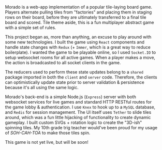 Morado is a web-app implementation of a popular tile-laying board game. Players alternate pulling tiles from "factories" and placing them in staging rows on their board, before they are ultimately transferred to a final tile board and scored. Tile theme aside, this is a fun multiplayer abstract game with a simple set of rules.

This project began as, more than anything, an excuse to play around with some new technologies. I built the game using `React` components and handle state changes with `Redux` (+ `Immer`, which is a great way to reduce boilerplate). I wanted the game to be playable online, so I used `Socket.IO` to setup websocket rooms for all active games. When a player makes a move, the action is broadcasted to all socket clients in the game.

The reducers used to perform these state updates belong to a `shared` package imported in both the `client` and `server` code. Therefore, the clients can optimistically update state prior to server validation & persistence because it's all using the same logic. 

Morado's back-end is a simple Node.js (`Express`) server with both websocket services for live games and standard HTTP RESTful routes for the game lobby & authentication. I use `Knex` to hook up to a `MySQL` database, and `Redis` for session management. The UI itself uses `Tether` to slide tiles around, which was a fun little hijacking of functionality to create dynamic gameplay. I built custom SVGs + rotation logic to create the "3D-ish" spinning tiles. My 10th grade trig teacher would've been proud for my usage of *SOH-CAH-TOA* to make those tiles spin.

This game is not yet live, but will be soon!
